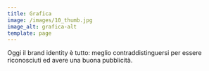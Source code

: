 ```yaml
---
title: Grafica
image: /images/10_thumb.jpg
image_alt: grafica-alt
template: page
---
```

Oggi il brand identity è tutto: meglio contraddistinguersi per essere riconosciuti ed avere una buona pubblicità.
